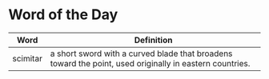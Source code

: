 # Word of the Day

|Word|Definition|
|---|---|
|scimitar|a short sword with a curved blade that broadens toward the point, used originally in eastern countries.|